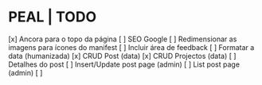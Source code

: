 # PEAL | TODO

[x] Ancora para o topo da página
[ ] SEO Google
[ ] Redimensionar as imagens para ícones do manifest
[ ] Incluir área de feedback
[ ] Formatar a data (humanizada)
[x] CRUD Post (data)
[x] CRUD Projectos (data)
[ ] Detalhes do post
[ ] Insert/Update post page (admin)
[ ] List post page (admin)
[ ]
